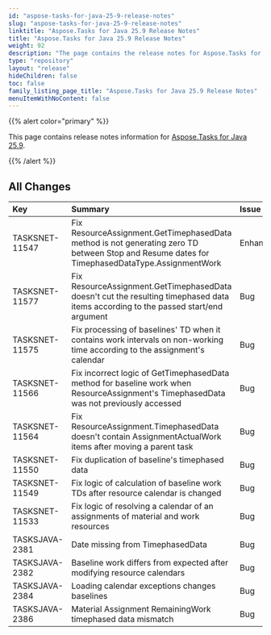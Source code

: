 ```yaml
---
id: "aspose-tasks-for-java-25-9-release-notes"
slug: "aspose-tasks-for-java-25-9-release-notes"
linktitle: "Aspose.Tasks for Java 25.9 Release Notes"
title: "Aspose.Tasks for Java 25.9 Release Notes"
weight: 92
description: "The page contains the release notes for Aspose.Tasks for Java 25.9."
type: "repository"
layout: "release"
hideChildren: false
toc: false
family_listing_page_title: "Aspose.Tasks for Java 25.9 Release Notes"
menuItemWithNoContent: false
---
```


{{% alert color="primary" %}} 

This page contains release notes information for [Aspose.Tasks for Java 25.9](https://releases.aspose.com/tasks/java/25-9/).

{{% /alert %}}
## **All Changes**
|**Key**|**Summary**|**Issue Type**|
| :- | :- | :- |
| TASKSNET-11547 | Fix ResourceAssignment.GetTimephasedData method is not generating zero TD between Stop and Resume dates for TimephasedDataType.AssignmentWork | Enhancement |
| TASKSNET-11577 | Fix ResourceAssignment.GetTimephasedData doesn't cut the resulting timephased data items according to the passed start/end argument | Bug |
| TASKSNET-11575 | Fix processing of baselines' TD when it contains work intervals on non-working time according to the assignment's calendar | Bug |
| TASKSNET-11566 | Fix incorrect logic of GetTimephasedData method for baseline work when ResourceAssignment's TimephasedData was not previously accessed | Bug |
| TASKSNET-11564 | Fix ResourceAssignment.TimephasedData doesn't contain AssignmentActualWork items after moving a parent task | Bug |
| TASKSNET-11550 | Fix duplication of baseline's timephased data | Bug |
| TASKSNET-11549 | Fix logic of calculation of baseline work TDs after resource calendar is changed | Bug |
| TASKSNET-11533 | Fix logic of resolving a calendar of an assignments of material and work resources | Bug |
| TASKSJAVA-2381 | Date missing from TimephasedData | Bug |
| TASKSJAVA-2382 | Baseline work differs from expected after modifying resource calendars | Bug |
| TASKSJAVA-2384 | Loading calendar exceptions changes baselines | Bug |
| TASKSJAVA-2386 | Material Assignment RemainingWork timephased data mismatch | Bug |
